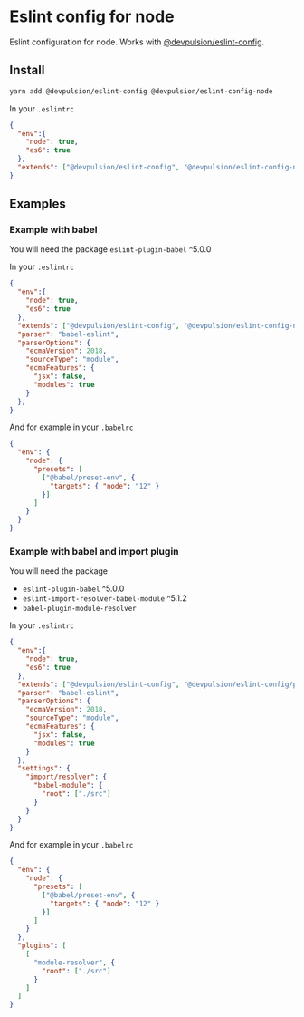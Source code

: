 # Eslint config for node

Eslint configuration for node. Works with [@devpulsion/eslint-config](https://www.npmjs.com/package/@devpulsion/eslint-config).

## Install

```sh
yarn add @devpulsion/eslint-config @devpulsion/eslint-config-node
```

In your `.eslintrc`

```json
{
  "env":{
    "node": true,
    "es6": true
  },
  "extends": ["@devpulsion/eslint-config", "@devpulsion/eslint-config-node"]
}
```

## Examples

### Example with babel

You will need the package `eslint-plugin-babel` ^5.0.0

In your `.eslintrc`

```json
{
  "env":{
    "node": true,
    "es6": true
  },
  "extends": ["@devpulsion/eslint-config", "@devpulsion/eslint-config-node"],
  "parser": "babel-eslint",
  "parserOptions": {
    "ecmaVersion": 2018,
    "sourceType": "module",
    "ecmaFeatures": {
      "jsx": false,
      "modules": true
    }
  },
}
```

And for example in your `.babelrc`

```json
{
  "env": {
    "node": {
      "presets": [
        ["@babel/preset-env", {
          "targets": { "node": "12" }
        }]
      ]
    }
  }
}
```

### Example with babel and import plugin

You will need the package

- `eslint-plugin-babel` ^5.0.0
- `eslint-import-resolver-babel-module` ^5.1.2
- `babel-plugin-module-resolver`


In your `.eslintrc`

```json
{
  "env":{
    "node": true,
    "es6": true
  },
  "extends": ["@devpulsion/eslint-config", "@devpulsion/eslint-config/plugins/import", "@devpulsion/eslint-config-node"],
  "parser": "babel-eslint",
  "parserOptions": {
    "ecmaVersion": 2018,
    "sourceType": "module",
    "ecmaFeatures": {
      "jsx": false,
      "modules": true
    }
  },
  "settings": {
    "import/resolver": {
      "babel-module": {
        "root": ["./src"]
      }
    }
  }
}
```

And for example in your `.babelrc`

```json
{
  "env": {
    "node": {
      "presets": [
        ["@babel/preset-env", {
          "targets": { "node": "12" }
        }]
      ]
    }
  },
  "plugins": [
    [
      "module-resolver", {
        "root": ["./src"]
      }
    ]
  ]
}
```
